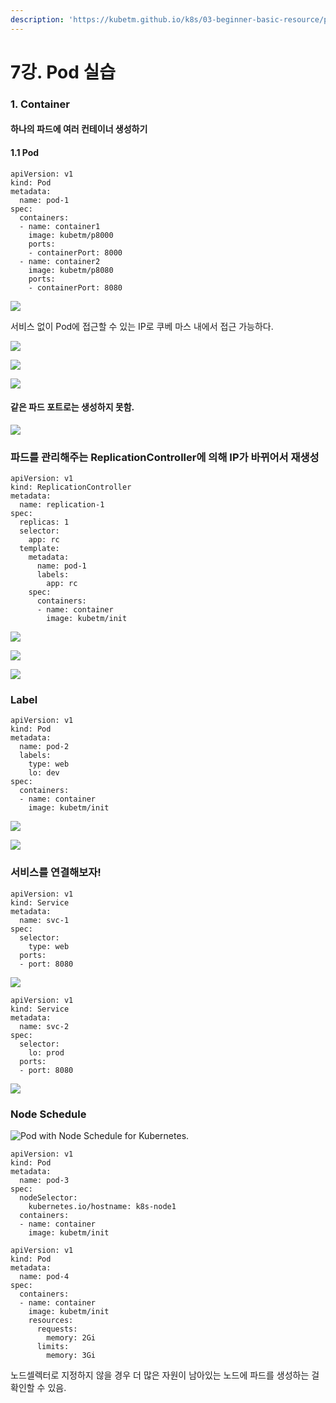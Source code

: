 ```yaml
---
description: 'https://kubetm.github.io/k8s/03-beginner-basic-resource/pod/'
---
```


# 7강. Pod 실습

### 1. Container

#### 하나의 파드에 여러 컨테이너 생성하기

#### 1.1 Pod

```text
apiVersion: v1
kind: Pod
metadata:
  name: pod-1
spec:
  containers:
  - name: container1
    image: kubetm/p8000
    ports:
    - containerPort: 8000
  - name: container2
    image: kubetm/p8080
    ports:
    - containerPort: 8080
```

![](../.gitbook/assets/2021-08-17-9.04.51.png)

서비스 없이 Pod에 접근할 수 있는 IP로 쿠베 마스 내에서 접근 가능하다.

![](../.gitbook/assets/2021-08-17-9.06.33.png)

![](../.gitbook/assets/2021-08-17-9.07.18.png)

![](../.gitbook/assets/2021-08-17-9.13.24.png)

#### 

#### 같은 파드 포트로는 생성하지 못함.

![](../.gitbook/assets/2021-08-17-9.21.42.png)

### 파드를 관리해주는 ReplicationController에 의해 IP가 바뀌어서 재생성

```text
apiVersion: v1
kind: ReplicationController
metadata:
  name: replication-1
spec:
  replicas: 1
  selector:
    app: rc
  template:
    metadata:
      name: pod-1
      labels:
        app: rc
    spec:
      containers:
      - name: container
        image: kubetm/init
```

![](../.gitbook/assets/2021-08-17-9.24.24.png)

![](../.gitbook/assets/2021-08-17-9.28.29.png)

![](../.gitbook/assets/2021-08-17-9.27.53.png)



### Label

```text
apiVersion: v1
kind: Pod
metadata:
  name: pod-2
  labels:
    type: web
    lo: dev
spec:
  containers:
  - name: container
    image: kubetm/init
```

![](../.gitbook/assets/2021-08-17-9.36.56.png)

![](../.gitbook/assets/2021-08-17-9.37.03.png)

### 서비스를 연결해보자!

```text
apiVersion: v1
kind: Service
metadata:
  name: svc-1
spec:
  selector:
    type: web
  ports:
  - port: 8080
```

![](../.gitbook/assets/2021-08-17-9.38.39.png)

```text
apiVersion: v1
kind: Service
metadata:
  name: svc-2
spec:
  selector:
    lo: prod
  ports:
  - port: 8080
```

![](../.gitbook/assets/2021-08-17-9.40.18.png)

### Node Schedule

![Pod with Node Schedule for Kubernetes.](https://kubetm.github.io/img/practice/beginner/Pod%20with%20Node%20Schedule%20for%20Kubernetes.jpg)



```text
apiVersion: v1
kind: Pod
metadata:
  name: pod-3
spec:
  nodeSelector:
    kubernetes.io/hostname: k8s-node1
  containers:
  - name: container
    image: kubetm/init
```



```text
apiVersion: v1
kind: Pod
metadata:
  name: pod-4
spec:
  containers:
  - name: container
    image: kubetm/init
    resources:
      requests:
        memory: 2Gi
      limits:
        memory: 3Gi
```

노드셀렉터로 지정하지 않을 경우 더 많은 자원이 남아있는 노드에 파드를 생성하는 걸 확인할 수 있음.



